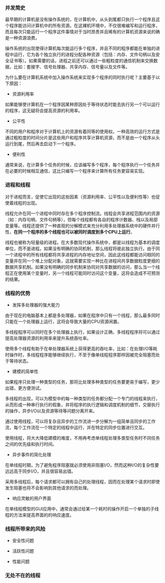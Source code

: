 ### 并发简史 ###

最早期的计算机是没有操作系统的，在计算机中，从头到尾都只执行一个程序且这个程序能访问计算机中的所有资源。在这裸机环境中，不仅很难编写和运行程序，而且每次只能运行一个程序这件事情对于当时昂贵并且稀有的计算机资源来说的确是一种资源浪费。

操作系统的出现使得计算机每次能运行多个程序，并且不同的程序都能在单独的进程中运行，它为各个独立执行的进程分配各种资源（包括：内存、文件句柄以及安全证书等）。如果需要的话，进程之前还可以通过一些粗粒度的通信机制来交换数据，比如：套接字、信号处理器、共享内存、信号量以及文件等。

为什么要在计算机系统中加入操作系统来实现多个程序的同时执行呢？主要基于以下原因：

- 资源利用率

如果能够使计算机在一个程序因某种原因处于等待状态时能去执行另一个可以运行的程序，这无疑将会提高资源的利用率。

- 公平性

不同的用户和程序对于计算机上的资源有着同等的使用权。一种高效的运行方式是通过粗粒度的时间分片是这些用户和程序共享计算机资源，而不是由一个程序从头运行到尾，然后再去启动下一个程序。

- 便利性

通常来说，在计算多个任务的时候，应该编写多个程序，每个程序执行一个任务并在必要的时候相互通信，这比只编写一个程序来计算所有任务更容易实现。

### 进程和线程 ###

对于进程而言，促使它出现的这些因素（资源利用率、公平性以及便利性等）也促使着线程的出现。

线程允许在同一个进程中同时存在多个程序控制流。线程会共享进程范围内的资源（如：内存句柄、文件句柄等），但每个线程都有各自的程序计数器、栈以及局部变量等。线程还提供了一种直观的分解模式来充分利用多处理器系统中的硬件并行性，**在同一个程序的多个线程也可以被同时调度到多个CPU上运行**。

线程也被称为轻量级的进程。在大多数现代操作系统中，都是以线程为基本的调度单位，而不是进程。如果没有明确的协同机制，那么线程将彼此独立执行。由于同一个进程中的所有线程都将共享进程的内存地址空间，因此这线程都能访问相同的变量并在同一个堆上分配对象，这就需要实现一种比在进程间共享数据粒度更细的数据共享机制。如果没有明确的同步机制来协同对共享数据的访问，那么当一个线程正在使用某个变量时，另一个线程可能同时访问这个变量，这将会造成不可预测的结果。

### 线程的优势 ###

- 发挥多处理器的强大能力

由于现在的电脑基本上都是多处理器，如果在程序中只有一个线程，那么最多同时只能在一个处理器上运行，这将会导致大量的CPU资源闲置。

多线程程序可以同时在多个处理器上执行，如果设计正确，多线程程序将可以通过提高处理器资源的利用率来提升系统吞吐率。

使用多个线程有助于在单处理器系统上获得更高的吞吐率，比如：在处理I/O等耗时操作时，多线程程序能够继续执行，不至于像单线程程序那样因被完全阻塞而处于等待状态。

- 建模的简单性

如果程序只处理一种类型的任务，那将比处理多种类型的任务要更易于编写，更少出错，更方便测试。

多线程的出现，可以为模型中的每一种类型的任务都分配一个专门的线程来执行，从而形成一种串行执行的假象，并将程序的执行逻辑和调度机制的细节，交替执行的操作，异步I/O以及资源等待等问题分离开来。

通过使用线程，可以将复杂且异步的工作流进一步分解为一组简单且同步的工作流，每个工作流在一个特定的线程中运行，并在特定的同步位置进行交互。

使用线程，将大大降低建模的难度，不用再考虑单线程处理多类型任务时不同任务之间的优先级和执行时间。

- 异步事件的简化处理

在单线程时期，为了避免程序阻塞就必须使用非阻塞I/O，然而这种I/O的复杂性要远远高于同步I/O，并且很容易出错。

采用多线程后，每个请求都可以拥有自己的处理线程，因而在处理某个请求时即使发生阻塞也将不会影响到其他请求的而处理。

- 响应灵敏的用户界面

在单线程模型的GUI应用中，通常会通过给某一个耗时的操作开启一个单独的子线程的方法来提高界面的的响应速度。

### 线程所带来的风险 ###

- 安全性问题



- 活跃性问题



- 性能问题





### 无处不在的线程 ###